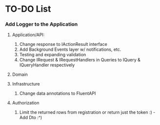# TO-DO List

### Add Logger to the Application

1. Application/API:

   1. Change response to IActionResult interface
   3. Add Background Events layer w/ notifications, etc.
   5. Testing and expanding validation
   6. Change IRequest & IRequestHandlers in Queries to IQuery & IQueryHandler respectively
2. Domain


3. Infrastructure

    1. Change data annotations to FluentAPI
4. Authorization

   1. Limit the returned rows from registration or return just the token :) - Add Dto :^)
